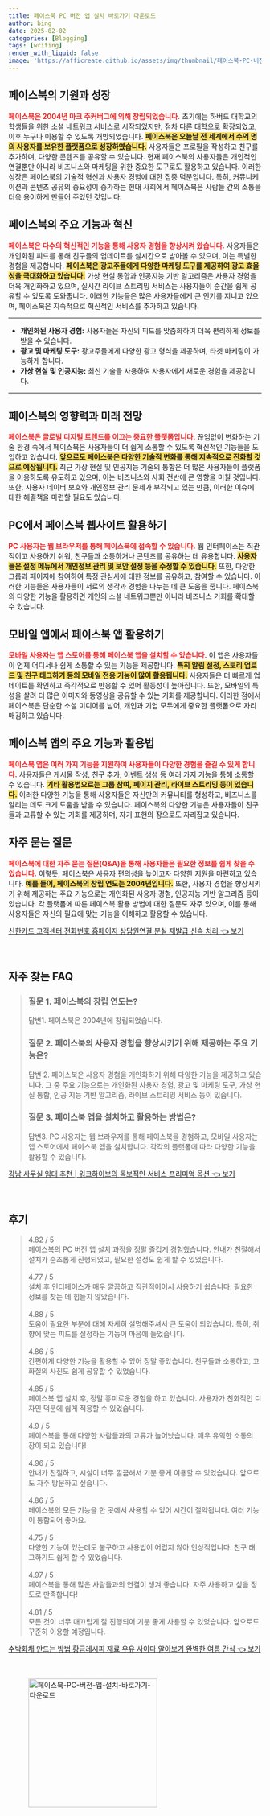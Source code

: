 ```yaml
---
title: 페이스북 PC 버전 앱 설치 바로가기 다운로드
author: bing
date: 2025-02-02
categories: [Blogging]
tags: [writing]
render_with_liquid: false
image: 'https://afficreate.github.io/assets/img/thumbnail/페이스북-PC-버전-앱-설치-바로가기-다운로드.webp'
---
```



<h2 id='페이스북의 기원과 성장'>페이스북의 기원과 성장</h2>

<p><b><span style="color: #ee2323;">페이스북은 2004년 마크 주커버그에 의해 창립되었습니다.</span></b> 초기에는 하버드 대학교의 학생들을 위한 소셜 네트워크 서비스로 시작되었지만, 점차 다른 대학으로 확장되었고, 이후 누구나 이용할 수 있도록 개방되었습니다. <b><span style="background-color: #ffe066;">페이스북은 오늘날 전 세계에서 수억 명의 사용자를 보유한 플랫폼으로 성장하였습니다.</span></b> 사용자들은 프로필을 작성하고 친구를 추가하며, 다양한 콘텐츠를 공유할 수 있습니다. 현재 페이스북의 사용자들은 개인적인 연결뿐만 아니라 비즈니스와 마케팅을 위한 중요한 도구로도 활용하고 있습니다. 이러한 성장은 페이스북의 기술적 혁신과 사용자 경험에 대한 집중 덕분입니다. 특히, 커뮤니케이션과 콘텐츠 공유의 중요성이 증가하는 현대 사회에서 페이스북은 사람들 간의 소통을 더욱 용이하게 만들어 주었던 것입니다.</p>

<h2 id='주요 기능과 혁신'>페이스북의 주요 기능과 혁신</h2>

<p><b><span style="color: #ee2323;">페이스북은 다수의 혁신적인 기능을 통해 사용자 경험을 향상시켜 왔습니다.</span></b> 사용자들은 개인화된 피드를 통해 친구들의 업데이트를 실시간으로 받아볼 수 있으며, 이는 특별한 경험을 제공합니다. <b><span style="background-color: #ffe066;">페이스북은 광고주들에게 다양한 마케팅 도구를 제공하여 광고 효율성을 극대화하고 있습니다.</span></b> 가상 현실 통합과 인공지능 기반 알고리즘은 사용자 경험을 더욱 개인화하고 있으며, 실시간 라이브 스트리밍 서비스는 사용자들이 순간을 쉽게 공유할 수 있도록 도와줍니다. 이러한 기능들은 많은 사용자들에게 큰 인기를 지니고 있으며, 페이스북은 지속적으로 혁신적인 서비스를 추가하고 있습니다.</p>

<hr />

<ul>
    <li><b>개인화된 사용자 경험:</b> 사용자들은 자신의 피드를 맞춤화하여 더욱 편리하게 정보를 받을 수 있습니다.</li>
    <li><b>광고 및 마케팅 도구:</b> 광고주들에게 다양한 광고 형식을 제공하며, 타겟 마케팅이 가능하게 합니다.</li>
    <li><b>가상 현실 및 인공지능:</b> 최신 기술을 사용하여 사용자에게 새로운 경험을 제공합니다.</li>
</ul>

<hr />

<h2 id='페이스북의 영향력과 미래 전망'>페이스북의 영향력과 미래 전망</h2>

<p><b><span style="color: #ee2323;">페이스북은 글로벌 디지털 트렌드를 이끄는 중요한 플랫폼입니다.</span></b> 끊임없이 변화하는 기술 환경 속에서 페이스북은 사용자들이 더 쉽게 소통할 수 있도록 혁신적인 기능들을 도입하고 있습니다. <b><span style="background-color: #ffe066;">앞으로도 페이스북은 다양한 기술적 변화를 통해 지속적으로 진화할 것으로 예상됩니다.</span></b> 최근 가상 현실 및 인공지능 기술의 통합은 더 많은 사용자들이 플랫폼을 이용하도록 유도하고 있으며, 이는 비즈니스와 사회 전반에 큰 영향을 미칠 것입니다. 또한, 사용자 데이터 보호와 개인정보 관리 문제가 부각되고 있는 만큼, 이러한 이슈에 대한 해결책을 마련할 필요도 있습니다.</p>

<h2 id='PC에서 페이스북 활용하기'>PC에서 페이스북 웹사이트 활용하기</h2>

<p><b><span style="color: #ee2323;">PC 사용자는 웹 브라우저를 통해 페이스북에 접속할 수 있습니다.</span></b> 웹 인터페이스는 직관적이고 사용하기 쉬워, 친구들과 소통하거나 콘텐츠를 공유하는 데 유용합니다. <b><span style="background-color: #ffe066;">사용자들은 설정 메뉴에서 개인정보 관리 및 보안 설정 등을 수정할 수 있습니다.</span></b> 또한, 다양한 그룹과 페이지에 참여하여 특정 관심사에 대한 정보를 공유하고, 참여할 수 있습니다. 이러한 기능들은 사용자들이 서로의 생각과 경험을 나누는 데 큰 도움을 줍니다. 페이스북의 다양한 기능을 활용하면 개인의 소셜 네트워크뿐만 아니라 비즈니스 기회를 확대할 수 있습니다.</p>

<h2 id='모바일 앱에서 페이스북 활용하기'>모바일 앱에서 페이스북 앱 활용하기</h2>

<p><b><span style="color: #ee2323;">모바일 사용자는 앱 스토어를 통해 페이스북 앱을 설치할 수 있습니다.</span></b> 이 앱은 사용자들이 언제 어디서나 쉽게 소통할 수 있는 기능을 제공합니다. <b><span style="background-color: #ffe066;">특히 알림 설정, 스토리 업로드 및 친구 태그하기 등의 모바일 전용 기능이 많이 활용됩니다.</span></b> 사용자들은 더 빠르게 업데이트를 확인하고 즉각적으로 반응할 수 있어 활동성이 높아집니다. 또한, 모바일의 특성을 살려 더 많은 이미지와 동영상을 공유할 수 있는 기회를 제공합니다. 이러한 점에서 페이스북은 단순한 소셜 미디어를 넘어, 개인과 기업 모두에게 중요한 플랫폼으로 자리매김하고 있습니다.</p>

<h2 id='페이스북 앱의 주요 기능과 활용법'>페이스북 앱의 주요 기능과 활용법</h2>

<p><b><span style="color: #ee2323;">페이스북 앱은 여러 가지 기능을 지원하여 사용자들이 다양한 경험을 즐길 수 있게 합니다.</span></b> 사용자들은 게시물 작성, 친구 추가, 이벤트 생성 등 여러 가지 기능을 통해 소통할 수 있습니다. <b><span style="background-color: #ffe066;">기타 활용법으로는 그룹 참여, 페이지 관리, 라이브 스트리밍 등이 있습니다.</span></b> 이러한 다양한 기능을 통해 사용자들은 자신만의 커뮤니티를 형성하고, 비즈니스를 알리는 데도 크게 도움을 받을 수 있습니다. 페이스북의 다양한 기능은 사용자들이 친구들과 교류할 수 있는 기회를 제공하며, 자기 표현의 장으로도 자리잡고 있습니다.</p>

<h2 id='자주 묻는 질문'>자주 묻는 질문</h2>

<p><b><span style="color: #ee2323;">페이스북에 대한 자주 묻는 질문(Q&A)을 통해 사용자들은 필요한 정보를 쉽게 찾을 수 있습니다.</span></b>  이렇듯, 페이스북은 사용자 편의성을 높이고자 다양한 지원을 마련하고 있습니다. <b><span style="background-color: #ffe066;">예를 들어, 페이스북의 창립 연도는 2004년입니다.</span></b> 또한, 사용자 경험을 향상시키기 위해 제공하는 주요 기능으로는 개인화된 사용자 경험, 인공지능 기반 알고리즘 등이 있습니다. 각 플랫폼에 따른 페이스북 활용 방법에 대한 질문도 자주 있으며, 이를 통해 사용자들은 자신의 필요에 맞는 기능을 이해하고 활용할 수 있습니다.</p>


<p><a class="click-button" title="신한카드 고객센터 전화번호 홈페이지 상담원연결 분실 재발급 신속 처리" href="https://afficreate.github.io/posts/%EC%8B%A0%ED%95%9C%EC%B9%B4%EB%93%9C-%EA%B3%A0%EA%B0%9D%EC%84%BC%ED%84%B0-%EC%A0%84%ED%99%94%EB%B2%88%ED%98%B8-%ED%99%88%ED%8E%98%EC%9D%B4%EC%A7%80-%EC%83%81%EB%8B%B4%EC%9B%90%EC%97%B0%EA%B2%B0-%EB%B6%84%EC%8B%A4-%EC%9E%AC%EB%B0%9C%EA%B8%89-%EC%8B%A0%EC%86%8D-%EC%B2%98%EB%A6%AC/" rel="dofollow">신한카드 고객센터 전화번호 홈페이지 상담원연결 분실 재발급 신속 처리 👈 보기</a></p><br>
<h2 id='자주_찾는_FAQ'>자주 찾는 FAQ</h2>
<div itemscope="" itemtype="https://schema.org/FAQPage"> 
<blockquote> 
<div itemscope="" itemprop="mainEntity" itemtype="https://schema.org/Question"> 
<h3 itemprop="name">질문 1. 페이스북의 창립 연도는?</h3> 
<div itemscope="" itemprop="acceptedAnswer" itemtype="https://schema.org/Answer"> 
<span itemprop="text"> 
<p>답변1. 페이스북은 2004년에 창립되었습니다.</p> 
</span> 
</div> 
</div> 
<div itemscope="" itemprop="mainEntity" itemtype="https://schema.org/Question"> 
<h3 itemprop="name">질문 2. 페이스북의 사용자 경험을 향상시키기 위해 제공하는 주요 기능은?</h3> 
<div itemscope="" itemprop="acceptedAnswer" itemtype="https://schema.org/Answer"> 
<span itemprop="text"> 
<p>답변 2. 페이스북은 사용자 경험을 개인화하기 위해 다양한 기능을 제공하고 있습니다. 그 중 주요 기능으로는 개인화된 사용자 경험, 광고 및 마케팅 도구, 가상 현실 통합, 인공 지능 기반 알고리즘, 라이브 스트리밍 서비스 등이 있습니다.</p> 
</span> 
</div> 
</div> 
<div itemscope="" itemprop="mainEntity" itemtype="https://schema.org/Question"> 
<h3 itemprop="name">질문 3. 페이스북 앱을 설치하고 활용하는 방법은?</h3> 
<div itemscope="" itemprop="acceptedAnswer" itemtype="https://schema.org/Answer"> 
<span itemprop="text"> 
<p>답변3. PC 사용자는 웹 브라우저를 통해 페이스북을 경험하고, 모바일 사용자는 앱 스토어에서 페이스북 앱을 설치합니다. 각각의 플랫폼에 따라 다양한 기능을 활용할 수 있습니다.</p> 
</span> 
</div> 
</div> 
</blockquote> 
</div>
<p><a class="click-button" title="강남 사무실 임대 추천 | 워크하이브의 독보적인 서비스 프리미엄 옵션" href="https://afficreate.github.io/posts/%EA%B0%95%EB%82%A8-%EC%82%AC%EB%AC%B4%EC%8B%A4-%EC%9E%84%EB%8C%80-%EC%B6%94%EC%B2%9C-%EC%9B%8C%ED%81%AC%ED%95%98%EC%9D%B4%EB%B8%8C%EC%9D%98-%EB%8F%85%EB%B3%B4%EC%A0%81%EC%9D%B8-%EC%84%9C%EB%B9%84%EC%8A%A4-%ED%94%84%EB%A6%AC%EB%AF%B8%EC%97%84-%EC%98%B5%EC%85%98/" rel="dofollow">강남 사무실 임대 추천 | 워크하이브의 독보적인 서비스 프리미엄 옵션 👈 보기</a></p><br>
<h2 id='후기'>후기</h2>
<div itemscope itemtype="https://schema.org/Product">
  <blockquote>
  <div itemprop="review" itemscope itemtype="https://schema.org/Review">
      <div itemprop="reviewRating" itemscope itemtype="https://schema.org/Rating"> <span itemprop="ratingValue">4.82</span> / <span itemprop="bestRating">5</span> </div>
      <span itemprop="reviewBody">페이스북의 PC 버전 앱 설치 과정을 정말 즐겁게 경험했습니다. 안내가 친절해서 설치가 순조롭게 진행되었고, 필요한 설정도 쉽게 할 수 있었습니다.</span>
  </div>
  <br>
  <div itemprop="review" itemscope itemtype="https://schema.org/Review">
      <div itemprop="reviewRating" itemscope itemtype="https://schema.org/Rating"> <span itemprop="ratingValue">4.77</span> / <span itemprop="bestRating">5</span> </div>
      <span itemprop="reviewBody">설치 후 인터페이스가 매우 깔끔하고 직관적이어서 사용하기 쉽습니다. 필요한 정보를 찾는 데 힘들지 않았습니다.</span>
  </div>
  <br>
  <div itemprop="review" itemscope itemtype="https://schema.org/Review">
      <div itemprop="reviewRating" itemscope itemtype="https://schema.org/Rating"> <span itemprop="ratingValue">4.88</span> / <span itemprop="bestRating">5</span> </div>
      <span itemprop="reviewBody">도움이 필요한 부분에 대해 자세히 설명해주셔서 큰 도움이 되었습니다. 특히, 취향에 맞는 피드를 설정하는 기능이 마음에 들었습니다.</span>
  </div>
  <br>
  <div itemprop="review" itemscope itemtype="https://schema.org/Review">
      <div itemprop="reviewRating" itemscope itemtype="https://schema.org/Rating"> <span itemprop="ratingValue">4.86</span> / <span itemprop="bestRating">5</span> </div>
      <span itemprop="reviewBody">간편하게 다양한 기능을 활용할 수 있어 정말 좋았습니다. 친구들과 소통하고, 고화질의 사진도 쉽게 공유할 수 있었습니다.</span>
  </div>
  <br>
  <div itemprop="review" itemscope itemtype="https://schema.org/Review">
      <div itemprop="reviewRating" itemscope itemtype="https://schema.org/Rating"> <span itemprop="ratingValue">4.85</span> / <span itemprop="bestRating">5</span> </div>
      <span itemprop="reviewBody">페이스북 앱 설치 후, 정말 흥미로운 경험을 하고 있습니다. 사용자가 친화적인 디자인 덕분에 쉽게 적응할 수 있었습니다.</span>
  </div>
  <br>
  <div itemprop="review" itemscope itemtype="https://schema.org/Review">
      <div itemprop="reviewRating" itemscope itemtype="https://schema.org/Rating"> <span itemprop="ratingValue">4.9</span> / <span itemprop="bestRating">5</span> </div>
      <span itemprop="reviewBody">페이스북을 통해 다양한 사람들과의 교류가 늘어났습니다. 매우 유익한 소통의 장이 되고 있습니다!</span>
  </div>
  <br>
  <div itemprop="review" itemscope itemtype="https://schema.org/Review">
      <div itemprop="reviewRating" itemscope itemtype="https://schema.org/Rating"> <span itemprop="ratingValue">4.96</span> / <span itemprop="bestRating">5</span> </div>
      <span itemprop="reviewBody">안내가 친절하고, 시설이 너무 깔끔해서 기분 좋게 이용할 수 있었습니다. 앞으로도 자주 방문하고 싶습니다.</span>
  </div>
  <br>
  <div itemprop="review" itemscope itemtype="https://schema.org/Review">
      <div itemprop="reviewRating" itemscope itemtype="https://schema.org/Rating"> <span itemprop="ratingValue">4.86</span> / <span itemprop="bestRating">5</span> </div>
      <span itemprop="reviewBody">페이스북의 모든 기능을 한 곳에서 사용할 수 있어 시간이 절약됩니다. 여러 기능이 통합되어 좋아요.</span>
  </div>
  <br>
  <div itemprop="review" itemscope itemtype="https://schema.org/Review">
      <div itemprop="reviewRating" itemscope itemtype="https://schema.org/Rating"> <span itemprop="ratingValue">4.75</span> / <span itemprop="bestRating">5</span> </div>
      <span itemprop="reviewBody">다양한 기능이 있는데도 불구하고 사용법이 어렵지 않아 인상적입니다. 친구 태그하기도 쉽게 할 수 있었습니다.</span>
  </div>
  <br>
  <div itemprop="review" itemscope itemtype="https://schema.org/Review">
      <div itemprop="reviewRating" itemscope itemtype="https://schema.org/Rating"> <span itemprop="ratingValue">4.97</span> / <span itemprop="bestRating">5</span> </div>
      <span itemprop="reviewBody">페이스북을 통해 많은 사람들과의 연결이 생겨 좋습니다. 자주 사용하고 싶을 정도로 만족합니다!</span>
  </div>
  <br>
  <div itemprop="review" itemscope itemtype="https://schema.org/Review">
      <div itemprop="reviewRating" itemscope itemtype="https://schema.org/Rating"> <span itemprop="ratingValue">4.81</span> / <span itemprop="bestRating">5</span> </div>
      <span itemprop="reviewBody">모든 것이 너무 매끄럽게 잘 진행되어 기분 좋게 사용할 수 있었습니다. 앞으로도 꾸준히 이용할 예정입니다.</span>
  </div>
  </blockquote>
</div>
<p><a class="click-button" title="수박화채 만드는 방법 황금레시피 재료 우유 사이다 알아보기 완벽한 여름 간식" href="https://afficreate.github.io/posts/%EC%88%98%EB%B0%95%ED%99%94%EC%B1%84-%EB%A7%8C%EB%93%9C%EB%8A%94-%EB%B0%A9%EB%B2%95-%ED%99%A9%EA%B8%88%EB%A0%88%EC%8B%9C%ED%94%BC-%EC%9E%AC%EB%A3%8C-%EC%9A%B0%EC%9C%A0-%EC%82%AC%EC%9D%B4%EB%8B%A4-%EC%95%8C%EC%95%84%EB%B3%B4%EA%B8%B0-%EC%99%84%EB%B2%BD%ED%95%9C-%EC%97%AC%EB%A6%84-%EA%B0%84%EC%8B%9D/" rel="dofollow">수박화채 만드는 방법 황금레시피 재료 우유 사이다 알아보기 완벽한 여름 간식 👈 보기</a></p><br>
<figure class="image"><img src="https://afficreate.github.io/assets/img/thumbnail/페이스북-PC-버전-앱-설치-바로가기-다운로드.webp" alt="페이스북-PC-버전-앱-설치-바로가기-다운로드" width="256" height="256"></figure>